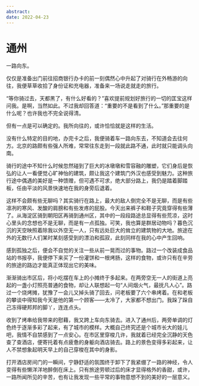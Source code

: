 ```yaml
---
abstract: 
date: 2022-04-23
---
```


# 通州

一路向东。

仅仅是准备出门前往招商银行办卡的前一刻偶然心中升起了对骑行在外畅游的向往，我便草草收拾了身份证和充电器，准备来一场说走就走的旅行。

“等你骑过去，天都黑了，有什么好看的？”喜欢提前规划好旅行的一切的匡宝这样问我。是啊，当然如此。不过我却回答道：“重要的不是看到了什么。”那重要的是什么呢？也许我也不完全说得清。

但有一点是可以确定的。我所向往的，或许恰恰就是这样的生活。

没有什么特定的目的地，办完卡之后，我便骑着车一路向东去，不知道会去往何方。北京的路颇有些强人所难，常常往东走到一段就此路不通，此时就只能调头向南。

骑行的途中不知什么时候忽然碰到了巨大的冰墩墩和雪容融的雕塑，它们身后是恢弘的让人一看便觉心旷神怡的建筑，颇让我这个建筑门外汉也感受到魅力。这种旅行途中偶遇的美好是一种馈赠，但可遇不可求，绝大部分路上，我仍是踏着脚踏板，任由平淡的风景快速地在我的身旁后退着。

这样不会颇有些无聊吗？其实骑行在路上，最大的敌人倒完全不是无聊，而是有些凛冽的寒风、发酸的肩膀和有些发疼的屁股。今天出来裤子和鞋子究竟穿得有些薄了。从海淀区骑到朝阳区再骑到通州区，其中的一段段路途总显得有些荒凉，这时心里头的念想也不是无聊，而是有一点孤独。可笑，我也算是群居动物吗？暮色沉沉的天空映照着除我以外空无一人，只有远处巨大的耸立的建筑物的大地。旅途在外的无数行人们某时某刻感受到的漂泊和孤寂，此刻同样在我的心中产生回响。

感到孤独之后，便会不自觉的关注一些从前一晃而过的事物。路过一个改装成食品站的书报亭，我便停下来买了一份灌饼和一根烤肠，这样的食物，或许只有在辛劳的旅途的路边才能真正体现出它的美味。

渐渐骑出市区后，将小吃摆在车上的小摊终于多起来。在两旁空无一人的街道上亮起的一盏小灯照亮普通的食物，却让人联想起一句“人间烟火气，最抚凡人心”。路过一个烧烤摊，犹豫了一会儿又掉头骑了回去，问老板要了六个串烤着。在和老板的攀谈中得知我今天是他的第一个顾客——太冷了，大家都不想出门。我跺了跺自己冻得硬邦邦的脚丫，连连点头。

收到了烤串给我带来的慰藉，我又跨上车向东骑去。进入了通州后，两旁单调的灯色终于逐渐多彩了起来，有了城市的模样。大概自己终究还是个城市长大的娃儿吧，我情不自禁感到了一点安心。在市区里穿梭几许，我就着已经完全沉静的天色查了查酒店，便寄托着有点疲惫的身躯向酒店骑去。路上的景色变得多彩起来，让人不禁想象起明天早上的自己穿梭在其中的身影。

打开酒店房间门的一瞬间，宁静舒适的氛围终于卸下了我紧绷了一路的神经，令人变得有些懒洋洋地醉倒在床上。只有旅途劳顿过后的床才显得格外的香甜，或许，一路所闻所见的辛苦，也有让我发现一些平常的事物意想不到的美好的一层意义。